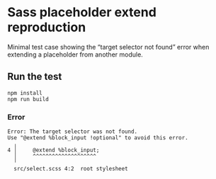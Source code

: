 # Sass placeholder extend reproduction

Minimal test case showing the “target selector not found” error when extending a placeholder from another module.

## Run the test

```
npm install
npm run build
```

### Error

```
Error: The target selector was not found.
Use "@extend %block_input !optional" to avoid this error.
  ╷
4 │     @extend %block_input;
  │     ^^^^^^^^^^^^^^^^^^^^
  ╵
  src/select.scss 4:2  root stylesheet
```
